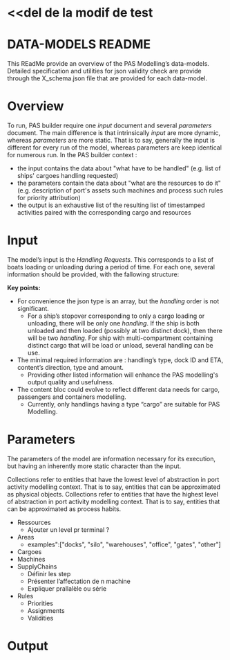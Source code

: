 # <<del de la modif de test

# DATA-MODELS README

This REadMe provide an overview of the PAS Modelling’s data-models. Detailed specification and utilities for json validity check are provide through the X_schema.json file that are provided for each data-model.

# Overview

To run, PAS builder require one *input* document and several *parameters* document. The main difference is that  intrinsically *input* are more dynamic, whereas *parameters* are more static. That is to say, generally the input is different for every run of the model, whereas parameters are keep identical for numerous run. In the PAS builder context :

- the input contains the data about "what have to be handled" (e.g. list of ships' cargoes handling requested)
- the parameters contain the data about "what are the resources to do it" (e.g. description of port's assets such machines and process such rules for priority attribution)
- the output is an exhaustive list of the resulting list of timestamped activities paired with the corresponding cargo and resources 

# Input

The model’s input is the *Handling Requests*. This corresponds to a list of boats loading or unloading during a period of time. For each one, several information should be provided, with the fallowing structure: 

**Key points:**

- For convenience the json type is an array, but the *handling* order is not significant.
	- For a ship’s stopover corresponding to only a cargo loading or unloading, there will be only one *handling*. If the ship is both unloaded and then loaded (possibly at two distinct dock), then there will be two *handling*. For ship with multi-compartment containing distinct cargo that will be load or unload, several handling can be use.
- The minimal required information are : handling’s type, dock ID and ETA, content’s direction, type and amount.
	- Providing other listed information will enhance the PAS modelling's output quality and usefulness.
- The content bloc could evolve to reflect different data needs for cargo, passengers and containers modelling.
	- Currently, only handlings having a type “cargo” are suitable for PAS Modelling.

# Parameters

The parameters of the model are information necessary for its execution, but having an inherently more static character than the input.

Collections refer to entities that have the lowest level of abstraction in port activity modelling context. That is to say, entities that can be approximated as physical objects.
Collections refer to entities that have the highest level of abstraction in port activity modelling context. That is to say, entities that can be approximated as process habits.

- Ressources
	- Ajouter un level pr terminal ?
- Areas
	- examples":["docks", "silo", "warehouses", "office", "gates", "other"]
- Cargoes
- Machines
- SupplyChains
	- Définir les step
	- Présenter l’affectation de n machine
	- Expliquer prallalèle ou série
- Rules
	- Priorities
	- Assignments
	- Validities

# Output

